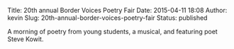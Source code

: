 Title: 20th annual Border Voices Poetry Fair
Date: 2015-04-11 18:08
Author: kevin
Slug: 20th-annual-border-voices-poetry-fair
Status: published

A morning of poetry from young students, a musical, and featuring poet Steve Kowit.
